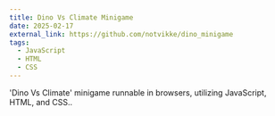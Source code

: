 ```yaml
---
title: Dino Vs Climate Minigame
date: 2025-02-17
external_link: https://github.com/notvikke/dino_minigame
tags:
  - JavaScript
  - HTML
  - CSS
---
```


'Dino Vs Climate' minigame runnable in browsers, utilizing JavaScript, HTML, and CSS..

<!--more-->
